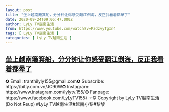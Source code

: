 ```yaml
---
layout: post
title: "坐上越南簸箕船，分分钟让你感受翻江倒海，反正我看着都晕了"
date: 2020-09-24T09:06:47.000Z
author: LyLy TV越南生活
from: https://www.youtube.com/watch?v=PzdzvyTgIn4
tags: [ LyLy TV越南生活 ]
categories: [ LyLy TV越南生活 ]
---
```

<!--1600938407000-->
[坐上越南簸箕船，分分钟让你感受翻江倒海，反正我看着都晕了](https://www.youtube.com/watch?v=PzdzvyTgIn4)
------

<div>
✪ Email: tranthilyly155@gmail.com✪ Subscribe: https://bitly.com.vn/JC90W✪ Instagram: https://www.instagram.com/lylytv.155/✪  Fanpage: https://www.facebook.com/LyLyTV155/ ☞© Copyright by LyLy TV越南生活 (Do Not Reup) #LyLy TV越南生活#越南小黎#黎黎
</div>
